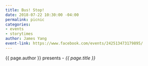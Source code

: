 ```yaml
---
title: Bus! Stop!
date: 2018-07-22 10:30:00 -04:00
permalink: picnic
categories:
- events
- storytimes
author: James Yang
event-link: https://www.facebook.com/events/242513473179895/
---
```


{{ page.author }} presents - *{{ page.title }}*
